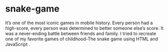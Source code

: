 # snake-game
It’s one of the most iconic games in mobile history. Every person had a high-score, every person was determined to better someone else’s score. 
It was a never-ending battle between friends and family.
I tried to recreate one of my favorite games of childhood-The snake game using HTML and JavaScript .
